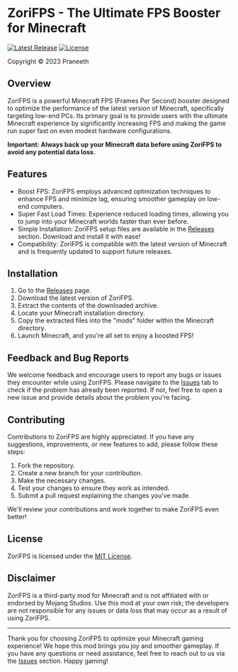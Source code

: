 # ZoriFPS - The Ultimate FPS Booster for Minecraft

[![Latest Release](https://img.shields.io/github/v/release/bytebulliesofficial/ZoriFPS)](https://github.com/bytebulliesofficial/ZoriFPS/releases/latest)
[![License](https://img.shields.io/github/license/bytebulliesofficial/ZoriFPS)](https://github.com/bytebulliesofficial/ZoriFPS/blob/master/LICENSE)

Copyright © 2023 Praneeth

## Overview

ZoriFPS is a powerful Minecraft FPS (Frames Per Second) booster designed to optimize the performance of the latest version of Minecraft, specifically targeting low-end PCs. Its primary goal is to provide users with the ultimate Minecraft experience by significantly increasing FPS and making the game run super fast on even modest hardware configurations.

**Important: Always back up your Minecraft data before using ZoriFPS to avoid any potential data loss.**

## Features

- Boost FPS: ZoriFPS employs advanced optimization techniques to enhance FPS and minimize lag, ensuring smoother gameplay on low-end computers.
- Super Fast Load Times: Experience reduced loading times, allowing you to jump into your Minecraft worlds faster than ever before.
- Simple Installation: ZoriFPS setup files are available in the [Releases](https://github.com/bytebulliesofficial/ZoriFPS/releases) section. Download and install it with ease!
- Compatibility: ZoriFPS is compatible with the latest version of Minecraft and is frequently updated to support future releases.

## Installation

1. Go to the [Releases](https://github.com/bytebulliesofficial/ZoriFPS/releases) page.
2. Download the latest version of ZoriFPS.
3. Extract the contents of the downloaded archive.
4. Locate your Minecraft installation directory.
5. Copy the extracted files into the "mods" folder within the Minecraft directory.
6. Launch Minecraft, and you're all set to enjoy a boosted FPS!

## Feedback and Bug Reports

We welcome feedback and encourage users to report any bugs or issues they encounter while using ZoriFPS. Please navigate to the [Issues](https://github.com/bytebulliesofficial/ZoriFPS/issues) tab to check if the problem has already been reported. If not, feel free to open a new issue and provide details about the problem you're facing.

## Contributing

Contributions to ZoriFPS are highly appreciated. If you have any suggestions, improvements, or new features to add, please follow these steps:

1. Fork the repository.
2. Create a new branch for your contribution.
3. Make the necessary changes.
4. Test your changes to ensure they work as intended.
5. Submit a pull request explaining the changes you've made.

We'll review your contributions and work together to make ZoriFPS even better!

## License

ZoriFPS is licensed under the [MIT License](https://github.com/bytebulliesofficial/ZoriFPS/blob/master/LICENSE).

## Disclaimer

ZoriFPS is a third-party mod for Minecraft and is not affiliated with or endorsed by Mojang Studios. Use this mod at your own risk; the developers are not responsible for any issues or data loss that may occur as a result of using ZoriFPS.

---

Thank you for choosing ZoriFPS to optimize your Minecraft gaming experience! We hope this mod brings you joy and smoother gameplay. If you have any questions or need assistance, feel free to reach out to us via the [Issues](https://github.com/bytebulliesofficial/ZoriFPS/issues) section. Happy gaming!
